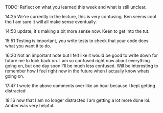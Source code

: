 TODO: Reflect on what you learned this week and what is still unclear.

14:25 We're currently in the lecture, this is very confusing. Ben seems cool tho I am sure it will all make sense eventually.

14:50 update, it's making a bit more sense now. Keen to get into the tut.

15:51 Testing is important, you write tests to check that your code does what you want it to do. 

16:20 Not an important note but I felt like it would be good to write down for future me to look back on. I am so confused right now about everything going on, but one day soon I'll be much less confused. Will be interesting to remember how I feel right now in the future when I actually know whats going on.

17:47 I wrote the above comments over like an hour because I kept getting distracted

18:16 now that I am no longer distracted I am getting a lot more done lol. Amber was very helpful.